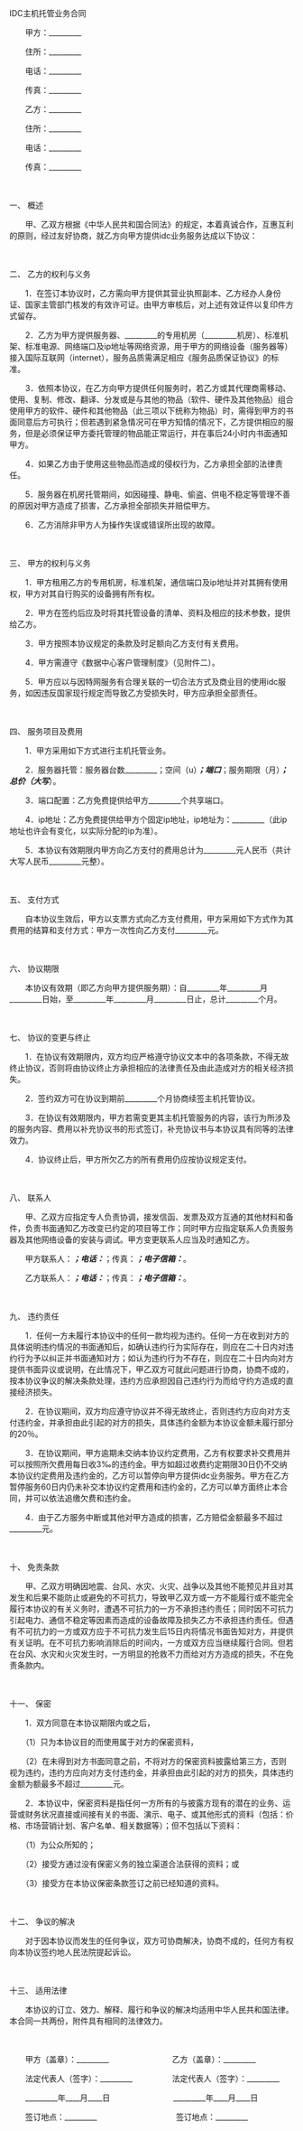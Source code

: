 



IDC主机托管业务合同



 

　　甲方：_________

　　住所：_________

　　电话：_________

　　传真：_________　　

　　乙方：_________

　　住所：_________

　　电话：_________

　　传真：_________

　　

一、
概述

　　甲、乙双方根据《中华人民共和国合同法》的规定，本着真诚合作，互惠互利的原则，经过友好协商，就乙方向甲方提供idc业务服务达成以下协议：

　　

二、
乙方的权利与义务

　　1．在签订本协议时，乙方需向甲方提供其营业执照副本、乙方经办人身份证、国家主管部门核发的有效许可证。由甲方审核后，对上述有效证件以复印件方式留存。

　　2．乙方为甲方提供服务器、_________的专用机房（_________机房）、标准机架、标准电源、网络端口及ip地址等网络资源，用于甲方的网络设备（服务器等）接入国际互联网（internet），服务品质需满足相应《服务品质保证协议》的标准。

　　3．依照本协议，在乙方向甲方提供任何服务时，若乙方或其代理商需移动、使用、复制、修改、翻译、分发或是与其他的物品（软件、硬件及其他物品）组合使用甲方的软件、硬件和其他物品（此三项以下统称为物品）时，需得到甲方的书面同意后方可执行；但若遇到紧急情况可在甲方知情的情况下，乙方提供相应的服务，但是必须保证甲方委托管理的物品能正常运行，并在事后24小时内书面通知甲方。

　　4．如果乙方由于使用这些物品而造成的侵权行为，乙方承担全部的法律责任。

　　5．服务器在机房托管期间，如因碰撞、静电、偷盗、供电不稳定等管理不善的原因对甲方造成了损害，乙方承担全部损失并赔偿甲方。

　　6．乙方消除非甲方人为操作失误或错误所出现的故障。

　　

三、
甲方的权利与义务

　　1．甲方租用乙方的专用机房，标准机架，通信端口及ip地址并对其拥有使用权，甲方对其自行购买的设备拥有所有权。

　　2．甲方在签约后应及时将其托管设备的清单、资料及相应的技术参数，提供给乙方。

　　3．甲方按照本协议规定的条款及时足额向乙方支付有关费用。

　　4．甲方需遵守《数据中心客户管理制度》（见附件二）。

　　5．甲方应以与因特网服务有合理关联的一切合法方式及商业目的使用idc服务，如因违反国家现行规定而导致乙方受损失时，甲方应承担全部责任。

　　

四、
服务项目及费用

　　1．甲方采用如下方式进行主机托管业务。

　　2．服务器托管：服务器台数_________；空间（u）_________；端口_________；服务期限（月）_________；总价（大写_________）。

　　3．端口配置：乙方免费提供给甲方_________个共享端口。

　　4．ip地址：乙方免费提供给甲方个固定ip地址，ip地址为：_________（此ip地址也许会有变化，以实际分配的ip为准）。

　　5．本协议有效期限内甲方向乙方支付的费用总计为_________元人民币（共计大写人民币_________元整）。

　　

五、
支付方式

　　自本协议生效后，甲方以支票方式向乙方支付费用，甲方采用如下方式作为其费用的结算和支付方式：甲方一次性向乙方支付_________元。

　　

六、
协议期限

　　本协议有效期（即乙方向甲方提供服务期）：自_________年_________月_________日始，至_________年_________月_________日止，总计_________个月。

　　

七、
协议的变更与终止

　　1．在协议有效期限内，双方均应严格遵守协议文本中的各项条款，不得无故终止协议，否则将由协议终止方承担相应的法律责任及由此造成对方的相关经济损失。

　　2．签约双方可在协议到期前_________个月协商续签主机托管协议。

　　3．在协议有效期限内，甲方若需变更其主机托管服务的内容，该行为所涉及的服务内容、费用以补充协议书的形式签订，补充协议书与本协议具有同等的法律效力。

　　4．协议终止后，甲方所欠乙方的所有费用仍应按协议规定支付。

　　

八、
联系人

　　甲、乙双方应指定专人负责协调，接发信函、发票及双方互通的其他材料和备件，负责书面通知乙方改变已约定的项目等工作；同时甲方应指定联系人负责服务器及其他网络设备的安装与调试。甲方变更联系人应当及时通知乙方。

　　甲方联系人：_________；电话：_________；传真：_________；电子信箱：_________。

　　乙方联系人：_________；电话：_________；传真：_________；电子信箱：_________。

　　

九、
违约责任

　　1．任何一方未履行本协议中的任何一款均视为违约。任何一方在收到对方的具体说明违约情况的书面通知后，如确认违约行为实际存在，则应在二十日内对违约行为予以纠正并书面通知对方；如认为违约行为不存在，则应在二十日内向对方提供书面异议或说明，在此情况下，甲乙双方可就此问题进行协商，协商不成的，按本协议争议的解决条款处理，违约方应承担因自己违约行为而给守约方造成的直接经济损失。

　　2．在协议期间，双方均应遵守协议并不得无故终止，否则违约方应向对方支付违约金，并承担由此引起的对方的损失，具体违约金额为本协议金额未履行部分的20％。

　　3．在协议期间，甲方逾期未交纳本协议约定费用，乙方有权要求补交费用并可以按照所欠费用每日收3‰的违约金。甲方如超过收费约定期限30日仍不交纳本协议约定费用及违约金的，乙方可以暂停向甲方提供idc业务服务。甲方在乙方暂停服务60日内仍未补交本协议约定费用和违约金的，乙方可以单方面终止本合同，并可以依法追缴欠费和违约金。

　　4．由于乙方服务中断或其他对甲方造成的损害，乙方赔偿金额最多不超过_________元。

　　

十、
免责条款

　　甲、乙双方明确因地震、台风、水灾、火灾、战争以及其他不能预见并且对其发生和后果不能防止或避免的不可抗力，导致甲乙双方或一方不能履行或不能完全履行本协议的有关义务时，遭遇不可抗力的一方不承担违约责任；同时因不可抗力引起电力、通信不稳定等因素而造成的设备故障及损失乙方不承担违约责任。但遇有不可抗力的一方或双方应于不可抗力发生后15日内将情况书面告知对方，并提供有关证明。在不可抗力影响消除后的时间内，一方或双方应当继续履行合同。但若在台风、水灾和火灾发生时，一方明显的抢救不力而给对方方造成的损失，不在免责条款内。

　　

十一、
保密

　　1．双方同意在本协议期限内或之后，

　　（1）只为本协议目的而使用属于对方的保密资料，

　　（2）在未得到对方书面同意之前，不将对方的保密资料披露给第三方，否则视为违约，违约方应向对方支付违约金，并承担由此引起的对方的损失，具体违约金额为额最多不超过_________元。

　　2．本协议中，保密资料是指任何一方所有的与披露方现有的潜在的业务、运营或财务状况直接或间接有关的书面、演示、电子、或其他形式的资料（包括：价格、市场营销计划、客户名单、相关数据等）；但不包括以下资料：

　　（1）为公众所知的；

　　（2）接受方通过没有保密义务的独立渠道合法获得的资料；或

　　（3）接受方在本协议保密条款签订之前已经知道的资料。

　　

十二、
争议的解决

　　对于因本协议而发生的任何争议，双方可协商解决，协商不成的，任何方有权向本协议签约地人民法院提起诉讼。

　　

十三、
适用法律

　　本协议的订立、效力、解释、履行和争议的解决均适用中华人民共和国法律。本合同一共两份，附件具有相同的法律效力。　　

　　

　　甲方（盖章）：_________　　　　　　　　乙方（盖章）：_________　　

　　法定代表人（签字）：_________　　　　　法定代表人（签字）：_________　　

　　_________年____月____日　　　　　　　　_________年____月____日　 

　　签订地点：_________　　　　　　　　　　签订地点：_________